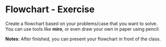# Flowchart - Exercise

Create a flowchart based on your problems/case that you want to solve. You can use tools like **miro**, or even draw your own in paper using pencil.

**Notes**: After finished, you can present your flowchart in front of the class.
